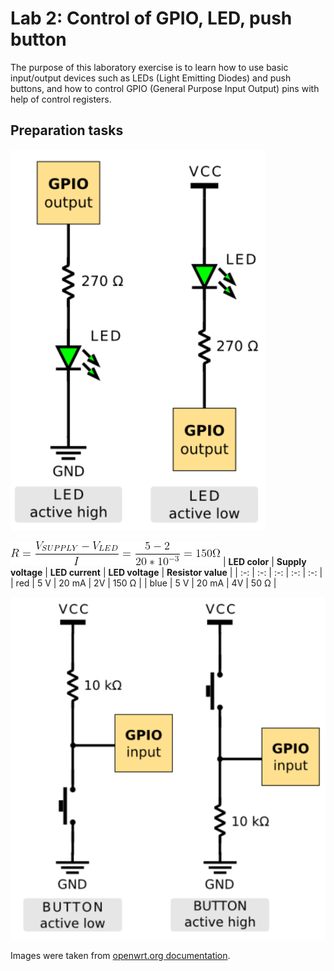 # Lab 2: Control of GPIO, LED, push button
The purpose of this laboratory exercise is to learn how to use basic input/output devices such as LEDs (Light Emitting Diodes) and push buttons, and how to control GPIO (General Purpose Input Output) pins with help of control registers.

## Preparation tasks

![LED Connections](Images/LED_Connections.PNG)

![Ohms Law](Images/Ohms_Law.png)
| **LED color** | **Supply voltage** | **LED current** | **LED voltage** | **Resistor value** |
| :-: | :-: | :-: | :-: | :-: |
| red | 5&nbsp;V | 20&nbsp;mA | 2V | 150 Ω |
| blue | 5&nbsp;V | 20&nbsp;mA | 4V | 50 Ω |

![Button Connections](Images/Button_Connections.PNG)

Images were taken from [openwrt.org documentation](https://openwrt.org/).